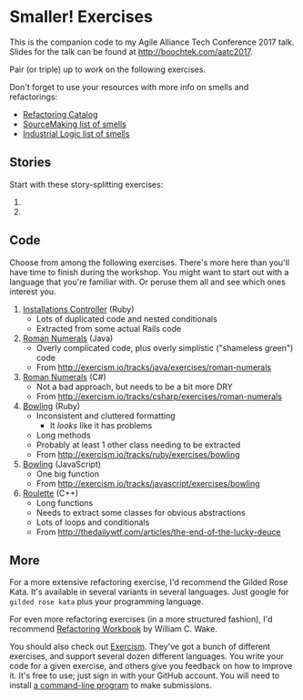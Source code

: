 Smaller! Exercises
==================

This is the companion code to my Agile Alliance Tech Conference 2017 talk.
Slides for the talk can be found at http://boochtek.com/aatc2017.

Pair (or triple) up to work on the following exercises.

Don't forget to use your resources with more info on smells and refactorings:

* [Refactoring Catalog](https://refactoring.com/catalog/)
* [SourceMaking list of smells](https://sourcemaking.com/refactoring/smells)
* [Industrial Logic list of smells](http://www.industriallogic.com/wp-content/uploads/2005/09/smellstorefactorings.pdf)


Stories
-------

Start with these story-splitting exercises:

1.
2.


Code
----

Choose from among the following exercises.
There's more here than you'll have time to finish during the workshop.
You might want to start out with a language that you're familiar with.
Or peruse them all and see which ones interest you.

1. [Installations Controller](installations_controller.rb) (Ruby)
    * Lots of duplicated code and nested conditionals
    * Extracted from some actual Rails code
2. [Roman Numerals](roman_numerals.java) (Java)
    * Overly complicated code, plus overly simplistic ("shameless green") code
    * From http://exercism.io/tracks/java/exercises/roman-numerals
3. [Roman Numerals](roman_numerals.cs) (C#)
    * Not a bad approach, but needs to be a bit more DRY
    * From http://exercism.io/tracks/csharp/exercises/roman-numerals
4. [Bowling](bowling.rb) (Ruby)
    * Inconsistent and cluttered formatting
        * It _looks_ like it has problems
    * Long methods
    * Probably at least 1 other class needing to be extracted
    * From http://exercism.io/tracks/ruby/exercises/bowling
5. [Bowling](bowling.js) (JavaScript)
    * One big function
    * From http://exercism.io/tracks/javascript/exercises/bowling
6. [Roulette](roulette.cpp) (C++)
    * Long functions
    * Needs to extract some classes for obvious abstractions
    * Lots of loops and conditionals
    * From http://thedailywtf.com/articles/the-end-of-the-lucky-deuce


More
----

For a more extensive refactoring exercise, I'd recommend the Gilded Rose Kata.
It's available in several variants in several languages.
Just google for `gilded rose kata` plus your programming language.

For even more refactoring exercises (in a more structured fashion),
I'd recommend [Refactoring Workbook](http://amzn.com/dp/0321109295) by William C. Wake.

You should also check out [Exercism](http://exercism.io/).
They've got a bunch of different exercises, and support several dozen different languages.
You write your code for a given exercise, and others give you feedback on how to improve it.
It's free to use; just sign in with your GitHub account.
You will need to install [a command-line program](http://exercism.io/clients/cli) to make submissions.
